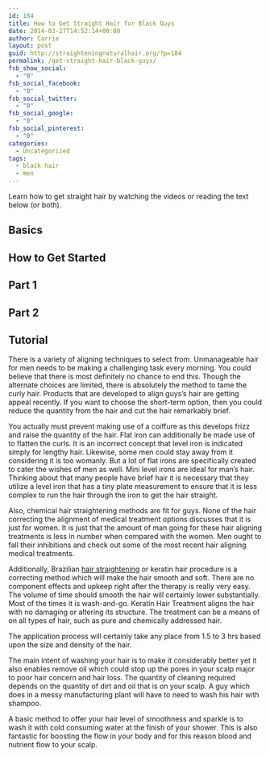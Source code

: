 ```yaml
---
id: 184
title: How to Get Straight Hair for Black Guys
date: 2014-03-27T14:52:14+00:00
author: Carrie
layout: post
guid: http://straighteningnaturalhair.org/?p=184
permalink: /get-straight-hair-black-guys/
fsb_show_social:
  - "0"
fsb_social_facebook:
  - "0"
fsb_social_twitter:
  - "0"
fsb_social_google:
  - "0"
fsb_social_pinterest:
  - "0"
categories:
  - Uncategorized
tags:
  - black hair
  - men
---
```

Learn how to get straight hair by watching the videos or reading the text below (or both).

## Basics



## How to Get Started



## Part 1



## Part 2



## Tutorial



There is a variety of aligning techniques to select from. Unmanageable hair for men needs to be making a challenging task every morning. You could believe that there is most definitely no chance to end this. Though the alternate choices are limited, there is absolutely the method to tame the curly hair. Products that are developed to align guys&#8217;s hair are getting appeal recently. If you want to choose the short-term option, then you could reduce the quantity from the hair and cut the hair remarkably brief.

You actually must prevent making use of a coiffure as this develops frizz and raise the quantity of the hair. Flat iron can additionally be made use of to flatten the curls. It is an incorrect concept that level iron is indicated simply for lengthy hair. Likewise, some men could stay away from it considering it is too womanly. But a lot of flat irons are specifically created to cater the wishes of men as well. Mini level irons are ideal for man&#8217;s hair. Thinking about that many people have brief hair it is necessary that they utilize a level iron that has a tiny plate measurement to ensure that it is less complex to run the hair through the iron to get the hair straight.

Also, chemical hair straightening methods are fit for guys. None of the hair correcting the alignment of medical treatment options discusses that it is just for women. It is just that the amount of man going for these hair aligning treatments is less in number when compared with the women. Men ought to fall their inhibitions and check out some of the most recent hair aligning medical treatments.

Additionally, Brazilian <a title="How to Permanently Straighten Hair" href="http://straighteningnaturalhair.org/how-to-permanently-straighten-hair/" target="_blank">hair straightening</a> or keratin hair procedure is a correcting method which will make the hair smooth and soft. There are no component effects and upkeep right after the therapy is really very easy. The volume of time should smooth the hair will certainly lower substantially. Most of the times it is wash-and-go. Keratin Hair Treatment aligns the hair with no damaging or altering its structure. The treatment can be a means of on all types of hair, such as pure and chemically addressed hair.

The application process will certainly take any place from 1.5 to 3 hrs based upon the size and density of the hair.

The main intent of washing your hair is to make it considerably better yet it also enables remove oil which could stop up the pores in your scalp major to poor hair concern and hair loss. The quantity of cleaning required depends on the quantity of dirt and oil that is on your scalp. A guy which does in a messy manufacturing plant will have to need to wash his hair with shampoo.

A basic method to offer your hair level of smoothness and sparkle is to wash it with cold consuming water at the finish of your shower. This is also fantastic for boosting the flow in your body and for this reason blood and nutrient flow to your scalp.